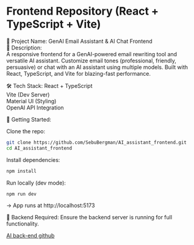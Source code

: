 # Frontend Repository (React + TypeScript + Vite)<br>
📌 Project Name: GenAI Email Assistant & AI Chat Frontend<br>
🚀 Description:<br>
A responsive frontend for a GenAI-powered email rewriting tool and versatile AI assistant. Customize email tones (professional, friendly, persuasive) or chat with an AI assistant using multiple models. Built with React, TypeScript, and Vite for blazing-fast performance.

🛠️ Tech Stack:
React + TypeScript<br>
Vite (Dev Server)<br>
Material UI (Styling)<br>
OpenAI API Integration

🧰 Getting Started:<br>

Clone the repo:
```bash
git clone https://github.com/SebuBergman/AI_assistant_frontend.git
cd AI_assistant_frontend
```

Install dependencies:
```bash
npm install
```

Run locally (dev mode):
```bash
npm run dev
```

→ App runs at http://localhost:5173

🔗 Backend Required: Ensure the backend server is running for full functionality.

<a href="https://github.com/SebuBergman/AI_assistant_backend">AI back-end github</a>
